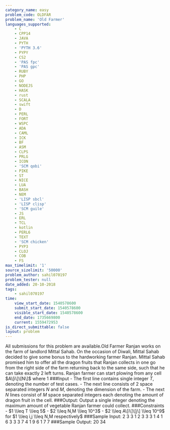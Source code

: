 ```yaml
---
category_name: easy
problem_code: OLDFAR
problem_name: 'Old Farmer'
languages_supported:
    - C
    - CPP14
    - JAVA
    - PYTH
    - 'PYTH 3.6'
    - PYPY
    - CS2
    - 'PAS fpc'
    - 'PAS gpc'
    - RUBY
    - PHP
    - GO
    - NODEJS
    - HASK
    - rust
    - SCALA
    - swift
    - D
    - PERL
    - FORT
    - WSPC
    - ADA
    - CAML
    - ICK
    - BF
    - ASM
    - CLPS
    - PRLG
    - ICON
    - 'SCM qobi'
    - PIKE
    - ST
    - NICE
    - LUA
    - BASH
    - NEM
    - 'LISP sbcl'
    - 'LISP clisp'
    - 'SCM guile'
    - JS
    - ERL
    - TCL
    - kotlin
    - PERL6
    - TEXT
    - 'SCM chicken'
    - PYP3
    - CLOJ
    - COB
    - FS
max_timelimit: '1'
source_sizelimit: '50000'
problem_author: sahil070197
problem_tester: null
date_added: 20-10-2018
tags:
    - sahil070197
time:
    view_start_date: 1540578600
    submit_start_date: 1540578600
    visible_start_date: 1540578600
    end_date: 1735669800
    current: 1559472953
is_direct_submittable: false
layout: problem
---
```

All submissions for this problem are available.Old Farmer Ranjan works on the farm of landlord Mittal Sahab. On the occasion of Diwali, Mittal Sahab decided to give some bonus to the hardworking farmer Ranjan. Mittal Sahab promised him to offer all the dragon fruits that Ranjan collects in one go from the right side of the farm returning back to the same side, such that he can take exactly 2 left turns. Ranjan farmer can start plowing from any cell $A\[i\]\[N\]$ where 1 ###Input - The first line contains single integer $T$, denoting the number of test cases. - The next line consists of 2 space separated integers $N$ and $M$, denoting the dimension of the farm. - The next $N$ lines consist of $M$ space separated integers each denoting the amount of dragon fruit in the cell. ###Output: Output a single integer denoting the maximum amount of vegetable Ranjan farmer could collect. ###Constraints - $1 \\leq T \\leq 5$ - $2 \\leq N,M \\leq 10^3$ - $2 \\leq A\[i\]\[j\] \\leq 10^9$ for $1 \\leq i,j \\leq N,M respectively$ ###Sample Input: 2 3 3 1 2 3 3 3 1 4 1 6 3 3 3 7 4 1 9 6 1 7 7 ###Sample Output: 20 34
